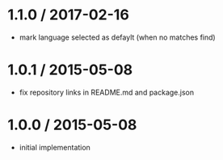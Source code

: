 
1.1.0 / 2017-02-16
==================

 * mark language selected as defaylt (when no matches find)

1.0.1 / 2015-05-08
==================

 * fix repository links in README.md and package.json

1.0.0 / 2015-05-08
==================

 * initial implementation
